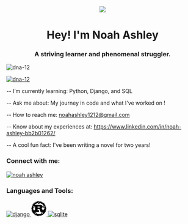 <div align="center">
  <img src="https://media.giphy.com/media/OeEVCJ2UqMQNO/giphy.gif">
</div>
<h1 align="center">Hey! I'm Noah Ashley</h1>
<h3 align="center">A striving learner and phenomenal struggler.</h3>
<p align="left"> <img src="https://komarev.com/ghpvc/?username=dna-12&label=Profile%20views&color=0e75b6&style=flat" alt="dna-12" /> </p>
<p align="left"> <a href="https://github.com/ryo-ma/github-profile-trophy"><img src="https://github-profile-trophy.vercel.app/?username=dna-12" alt="dna-12" /></a> </p>

-- I’m currently learning: Python, Django, and SQL

-- Ask me about: My journey in code and what I've worked on !

-- How to reach me: noahashley1212@gmail.com

-- Know about my experiences at: https://www.linkedin.com/in/noah-ashley-bb2b01262/

-- A cool fun fact: I've been writing a novel for two years!

<h3 align="left">Connect with me:</h3>
<p align="left">
<a href="https://linkedin.com/in/noah ashley" target="blank"><img align="center" src="https://raw.githubusercontent.com/rahuldkjain/github-profile-readme-generator/master/src/images/icons/Social/linked-in-alt.svg" alt="noah ashley" height="30" width="40" /></a>
</p>
<h3 align="left">Languages and Tools:</h3>
<p align="left"> <a href="https://www.djangoproject.com/" target="_blank" rel="noreferrer"> <img src="https://cdn.worldvectorlogo.com/logos/django.svg" alt="django" width="40" height="40"/> </a> <a href="https://www.rust-lang.org" target="_blank" rel="noreferrer"> <img src="https://raw.githubusercontent.com/devicons/devicon/master/icons/rust/rust-plain.svg" alt="rust" width="40" height="40"/> </a> <a href="https://www.sqlite.org/" target="_blank" rel="noreferrer"> <img src="https://www.vectorlogo.zone/logos/sqlite/sqlite-icon.svg" alt="sqlite" width="40" height="40"/> </a> </p>

